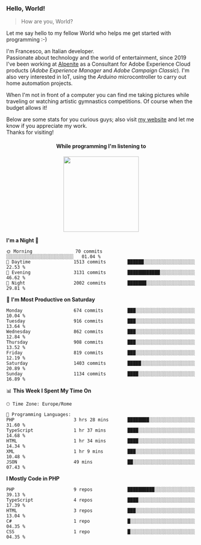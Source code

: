 ### Hello, World!

> How are you, World?

Let me say hello to my fellow World who helps me get started with programming :-)

I'm Francesco, an Italian developer.  
Passionate about technology and the world of entertainment, since 2019 I've been working at [Alpenite](https://www.alpenite.com) as a Consultant for Adobe Experience Cloud products (*Adobe Experience Manager* and *Adobe Campaign Classic*). I'm also very interested in IoT, using the *Arduino* microcontroller to carry out home automation projects.

When I'm not in front of a computer you can find me taking pictures while traveling or watching artistic gymnastics competitions. Of course when the budget allows it!

Below are some stats for you curious guys; also visit [my website](https://www.francescorega.eu) and let me know if you appreciate my work.  
Thanks for visiting!

<div align="center">
  <h4>While programming I'm listening to</h4>
  <a href="https://apps.francescorega.eu/now-playing/11147232609" target="_blank"><img src="https://apps.francescorega.eu/now-playing/11147232609" width="200"></a>
</div>

<!--START_SECTION:waka-->
**I'm a Night 🦉** 

```text
🌞 Morning                70 commits          ░░░░░░░░░░░░░░░░░░░░░░░░░   01.04 % 
🌆 Daytime                1513 commits        ██████░░░░░░░░░░░░░░░░░░░   22.53 % 
🌃 Evening                3131 commits        ████████████░░░░░░░░░░░░░   46.62 % 
🌙 Night                  2002 commits        ███████░░░░░░░░░░░░░░░░░░   29.81 % 
```
📅 **I'm Most Productive on Saturday** 

```text
Monday                   674 commits         ███░░░░░░░░░░░░░░░░░░░░░░   10.04 % 
Tuesday                  916 commits         ███░░░░░░░░░░░░░░░░░░░░░░   13.64 % 
Wednesday                862 commits         ███░░░░░░░░░░░░░░░░░░░░░░   12.84 % 
Thursday                 908 commits         ███░░░░░░░░░░░░░░░░░░░░░░   13.52 % 
Friday                   819 commits         ███░░░░░░░░░░░░░░░░░░░░░░   12.19 % 
Saturday                 1403 commits        █████░░░░░░░░░░░░░░░░░░░░   20.89 % 
Sunday                   1134 commits        ████░░░░░░░░░░░░░░░░░░░░░   16.89 % 
```


📊 **This Week I Spent My Time On** 

```text
🕑︎ Time Zone: Europe/Rome

💬 Programming Languages: 
PHP                      3 hrs 28 mins       ████████░░░░░░░░░░░░░░░░░   31.60 % 
TypeScript               1 hr 37 mins        ████░░░░░░░░░░░░░░░░░░░░░   14.68 % 
HTML                     1 hr 34 mins        ████░░░░░░░░░░░░░░░░░░░░░   14.34 % 
XML                      1 hr 9 mins         ███░░░░░░░░░░░░░░░░░░░░░░   10.48 % 
JSON                     49 mins             ██░░░░░░░░░░░░░░░░░░░░░░░   07.43 % 
```

**I Mostly Code in PHP** 

```text
PHP                      9 repos             ██████████░░░░░░░░░░░░░░░   39.13 % 
TypeScript               4 repos             ████░░░░░░░░░░░░░░░░░░░░░   17.39 % 
HTML                     3 repos             ███░░░░░░░░░░░░░░░░░░░░░░   13.04 % 
C#                       1 repo              █░░░░░░░░░░░░░░░░░░░░░░░░   04.35 % 
CSS                      1 repo              █░░░░░░░░░░░░░░░░░░░░░░░░   04.35 % 
```




<!--END_SECTION:waka-->
